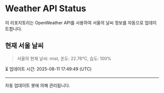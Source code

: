 
# Weather API Status

이 리포지토리는 OpenWeather API를 사용하여 서울의 날씨 정보를 자동으로 업데이트합니다.

## 현재 서울 날씨
> 서울의 현재 날씨: mist, 온도: 22.76°C, 습도: 100%

⏳ 업데이트 시간: 2025-08-11 17:49:49 (UTC)

---
자동 업데이트 봇에 의해 관리됩니다.
